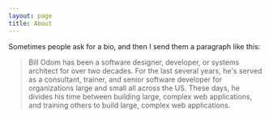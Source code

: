 ```yaml
---
layout: page
title: About
---
```


Sometimes people ask for a bio, and then I send them a paragraph like this:

> Bill Odom has been a software designer, developer, or systems architect for
> over two decades. For the last several years, he's served as a consultant,
> trainer, and senior software developer for organizations large and small all
> across the US. These days, he divides his time between building large,
> complex web applications, and training others to build large, complex web
> applications.

